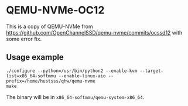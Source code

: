# QEMU-NVMe-OC12

This is a copy of QEMU-NVMe from https://github.com/OpenChannelSSD/qemu-nvme/commits/ocssd12 with some error fix.

## Usage example

```
./configure --python=/usr/bin/python2 --enable-kvm --target-list=x86_64-softmmu --enable-linux-aio --prefix=/home/hustsss/qhw/qemu-nvme
make
```

The binary will be in `x86_64-softmmu/qemu-system-x86_64`.
